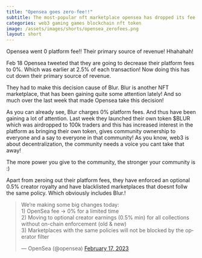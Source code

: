 ```yaml
---
title: "Opensea goes zero-fee!!"
subtitle: The most-popular nft marketplace opensea has dropped its fee to zero!
categories: web3 gaming games blockchain nft token
image: /assets/images/shorts/opensea_zerofees.png
layout: short
---
```


Opensea went 0 platform fee!! Their primary source of revenue! Hhahahah!

Feb 18 Opensea tweeted that they are going to decrease their platform fees to 0%. Which was earlier at 2.5% of each transaction! Now doing this has cut down their primary source of revenue. 

They had to make this decision cause of Blur. Blur is another NFT marketplace, that has been gaining quite some attention lately! And so much over the last week that made Opensea take this decision! 

As you can already see, Blur charges 0% platform fees. And thus have been gaining a lot of attention. Last week they launched their own token $BLUR which was airdropped to 100k traders and this has increased interest in the platform as bringing their own token, gives community ownership to everyone and a say to everyone in that community! As you know, web3 is about decentralization, the community needs a voice you cant take that away! 

The more power you give to the community, the stronger your community is :)

Apart from zeroing out their platform fees, they have enforced an optional 0.5% creator royalty and have blacklisted marketplaces that doesnt follw the same policy. Which obviously includes Blur.!

<blockquote class="twitter-tweet"><p lang="en" dir="ltr">We’re making some big changes today:<br>1) OpenSea fee → 0% for a limited time<br>2) Moving to optional creator earnings (0.5% min) for all collections without on-chain enforcement (old &amp; new)<br>3) Marketplaces with the same policies will not be blocked by the operator filter</p>&mdash; OpenSea (@opensea) <a href="https://twitter.com/opensea/status/1626682043655507969?ref_src=twsrc%5Etfw">February 17, 2023</a></blockquote> <script async src="https://platform.twitter.com/widgets.js" charset="utf-8"></script> 


<!--

Opensea took the decision of dropping down its fees to zero on Feb 18, thus cutting down its primary source of revenue!!. They tweeted that they are gonna drop the platform fees to zero for a limited time, among other things! Previously they were charging a platform fees of 2.5% for each sale.

This decision was necessary as the competition between, Blur, another NFT marketplace and Opensea heightened. Blur has started getting a lot of traffic, to the point where for the first time since its in launch in October, its trading volume surged pass the trading volume of Opensea on last Wednesday!

Opensea also announced that they are going to enforce an optional 0.5% creator royalty minimum, where sellers can pay more if they want to. A creator royalty is typically x% of cut of the sale price paid to NFT creator.


Opensea and Blur has been at it for a while now. Last Tuesday, Blur released its native token which increases the community ownership of the platform. And thus it gained a lot of traffic, to the point it surpassed the trade volume of Opensea on last Wednesday, for the first time since its launch in last year October!


----
-->
